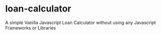 # loan-calculator
A simple Vanilla Javascript Loan Calculator without using any Javascript Frameworks or Libraries
